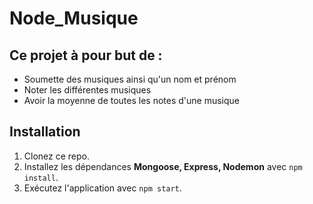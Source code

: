 # Node_Musique

## Ce projet à pour but de :
- Soumette des musiques ainsi qu'un nom et prénom
- Noter les différentes musiques
- Avoir la moyenne de toutes les notes d'une musique

## Installation
1. Clonez ce repo.
2. Installez les dépendances **Mongoose, Express, Nodemon** avec `npm install`.
3. Exécutez l'application avec `npm start`.
